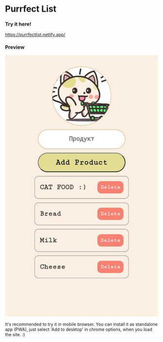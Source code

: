 # Purrfect List

### Try it here!

https://purrfectlist.netlify.app/

### Preview

![1681917637504](image/README/1681917637504.png)

It's recommended to try it in mobile browser. You can install it as standalone app (PWA), just select 'Add to desktop' in chrome options, when you load the site. :)

